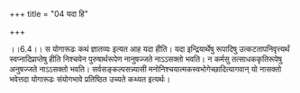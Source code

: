 +++
title = "04 यदा हि"

+++
  
  
।।6.4।। स योगारूढः कथं ज्ञातव्यः इत्यत आह यदा हीति। यदा इन्द्रियार्थेषु
रूपादिषु उत्कटतापनिवृत्त्यर्थं स्वप्नादिप्राप्तेषु हीति निश्चयेन
पुरुषार्थरूपेण नानुषज्जते नाऽऽसक्तो भवति। न कर्मसु तत्साधककृतिरूपेषु
अनुषज्जते नाऽऽसक्तो भवति। सर्वसङ्कल्पसन्न्यासी
मनोनिश्चयात्मकस्वभोगेच्छादित्यागवान् यो नासक्तो भवेत्तदा योगारूढः
संयोगभावे प्रतिष्ठित उच्यते कथ्यत इत्यर्थः।  
  
